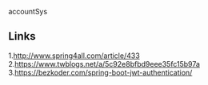 accountSys

## Links
1.http://www.spring4all.com/article/433
2.https://www.twblogs.net/a/5c92e8bfbd9eee35fc15b97a
3.https://bezkoder.com/spring-boot-jwt-authentication/
